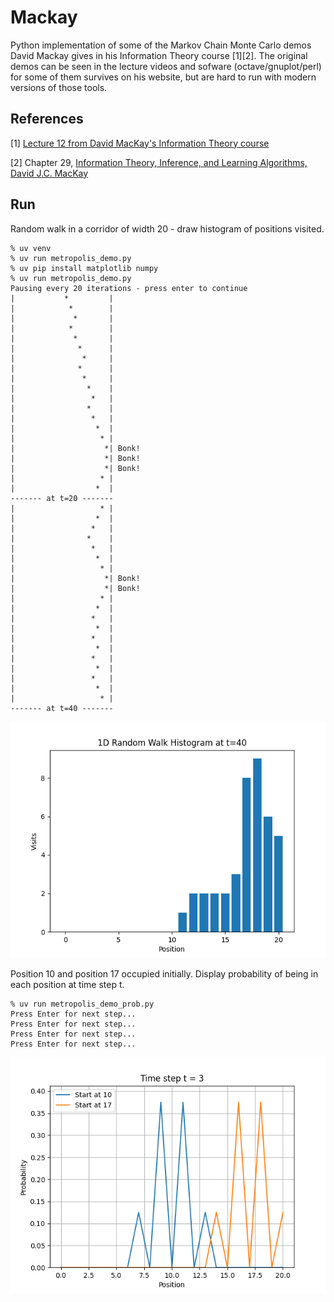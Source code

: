 Mackay
==============

Python implementation of some of the Markov Chain Monte Carlo demos David Mackay gives in his Information Theory course [1][2].
The original demos can be seen in the lecture videos and sofware (octave/gnuplot/perl) for some of them survives on his website, but are hard to run with modern versions of those tools.

References
----------

[1] [Lecture 12 from David MacKay's Information Theory course](https://videolectures.net/videos/mackay_course_12)

[2] Chapter 29, [Information Theory, Inference, and Learning Algorithms, David J.C. MacKay](https://www.inference.org.uk/mackay/Book.html)



Run
---

Random walk in a corridor of width 20 - draw histogram of positions visited.
```
% uv venv
% uv run metropolis_demo.py
% uv pip install matplotlib numpy
% uv run metropolis_demo.py
Pausing every 20 iterations - press enter to continue
|           *         |
|            *        |
|             *       |
|            *        |
|             *       |
|              *      |
|               *     |
|              *      |
|               *     |
|                *    |
|                 *   |
|                *    |
|                 *   |
|                  *  |
|                   * |
|                    *| Bonk!
|                    *| Bonk!
|                    *| Bonk!
|                   * |
|                  *  |
------- at t=20 -------
|                   * |
|                  *  |
|                 *   |
|                *    |
|                 *   |
|                  *  |
|                   * |
|                    *| Bonk!
|                    *| Bonk!
|                   * |
|                  *  |
|                 *   |
|                  *  |
|                 *   |
|                  *  |
|                 *   |
|                  *  |
|                 *   |
|                  *  |
|                   * |
------- at t=40 -------
```
![PNG](https://raw.githubusercontent.com/jesper-olsen/mackay/main/Assets/Figure_1.png)

Position 10 and position 17 occupied initially.
Display probability of being in each position at time step t.
```
% uv run metropolis_demo_prob.py
Press Enter for next step...
Press Enter for next step...
Press Enter for next step...
Press Enter for next step...
```
![PNG](https://raw.githubusercontent.com/jesper-olsen/mackay/main/Assets/Figure_2.png)
